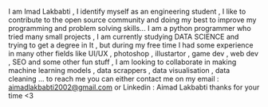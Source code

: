 I am Imad Lakbabti , I identify myself as an engineering student , I like to contribute to the open source community and doing my best to improve my programming
and problem solving skills...
I am a python programmer who tried many small projects , I am currently studying DATA SCIENCE and trying to get a degree in It , but during my free time I had
some experience in many other fields like UI/UX , photoshop , illustartor , game dev , web dev , SEO and some other fun stuff , I am looking to collaborate in making
machine learning models , data scrappers , data visualisation , data cleaning ...
to reach me you can either contact me on my email : aimadlakbabti2002@gmail.com or Linkedin : Aimad Lakbabti
thanks for your time <3
